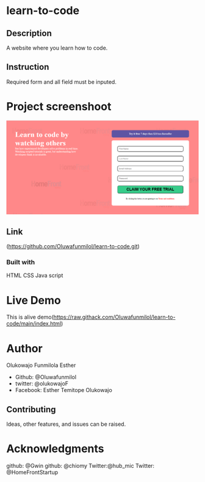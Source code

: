 # learn-to-code

## Description
A website where you learn how to code.

## Instruction
Required form and all field must be inputed. 

# Project screenshoot
![This is an alt text](/assets/images/Capturecode.PNG "This is a sample logo")

## Link
(https://github.com/Oluwafunmilol/learn-to-code.git)

### Built with
HTML
CSS
Java script

# Live Demo
This is alive demo(https://raw.githack.com/Oluwafunmilol/learn-to-code/main/index.html)

# Author
Olukowajo Funmilola Esther


* Github: @Oluwafunmilol
* twitter: @olukowajoF
* Facebook: Esther Temitope Olukowajo

## Contributing
Ideas, other features, and issues can be raised.

# Acknowledgments
github: @Gwin
github: @chiomy
Twitter:@hub_mic
Twitter: @HomeFrontStartup






